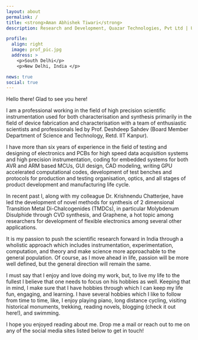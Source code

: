 ```yaml
---
layout: about
permalink: /
title: <strong>Aman Abhishek Tiwari</strong>
description: Research and Development, Quazar Technologies, Pvt Ltd | Undergraduate, IIT Kanpur

profile:
  align: right
  image: prof_pic.jpg
  address: >
    <p>South Delhi</p>
    <p>New Delhi, India </p>

news: true
social: true
---
```


<p>
Hello there! Glad to see you here!
</p>

<p>
I am a professional working in the field of high precision scientific instrumentation
used for both characterisation and synthesis primarily in the field of device fabrication
and characterisation with a team of enthusiastic scientists and professionals led by
Prof. Deshdeep Sahdev (Board Member Department of Science and Technology, Retd. IIT Kanpur).
</p>

<p>
I have more than six years of experience in the field of testing and designing of
electronics and PCBs for high speed data acquisition systems and high precision instrumentation,
coding for embedded systems for both AVR and ARM based MCUs, GUI design, CAD modeling, 
writing GPU accelerated computational codes, development of test benches and protocols for
production and testing organisation, optics, and all stages of product development and manufacturing
life cycle.
</p>

<p>
In recent past I, along with my colleague Dr. Krishnendu Chatterjee, have led the development
of novel methods for synthesis of 2 dimensional Transition Metal Di-Chalcogenides (TMDCs),
in particular Molybdenum Disulphide through CVD synthesis, and Graphene, a hot topic among
researchers for development of flexible electronics among several other applications.
</p>

<p>
It is my passion to push the scientific research forward in India through a wholistic approach
which includes instrumentation, experimentation, computation, and theory and make science
more approachable to the general population. Of course, as I move ahead in life, passion
will be more well defined, but the general direction will remain the same.
</p>

<p>
I must say that I enjoy and love doing my work, but, to live my life to the fullest I believe that
one needs to focus on his hobbies as well. Keeping that in mind, I make sure that I have hobbies
through which I can keep my life fun, engaging, and learning. I have several hobbies which I
like to follow from time to time, like, I enjoy playing piano, long distance cycling, visiting
historical monuments, trekking, reading novels, blogging (check it out here!), and swimming.
</p>

<p>
I hope you enjoyed reading about me. Drop me a mail or reach out to me on any of the social
media sites listed below to get in touch!
</p>

